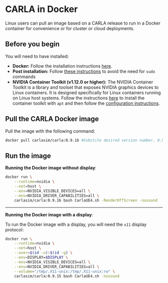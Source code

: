 # CARLA in Docker

Linux users can pull an image based on a CARLA release to run in a Docker container for convenience or for cluster or cloud deployments.

## Before you begin

You will need to have installed:

- __Docker:__ Follow the installation instructions [here](https://docs.docker.com/engine/install/).
- __Post installation:__ Follow [these instructions](https://docs.docker.com/engine/install/linux-postinstall/) to avoid the need for `sudo` commands
- __NVIDIA Container Toolkit (v1.12.0 or higher):__ The NVIDIA Container Toolkit is a library and toolset that exposes NVIDIA graphics devices to Linux containers. It is designed specifically for Linux containers running on Linux host systems. Follow the instructions [here](https://docs.nvidia.com/datacenter/cloud-native/container-toolkit/latest/install-guide.html#with-apt-ubuntu-debian) to install the container toolkit with `apt` and then follow the [configuration instructions](https://docs.nvidia.com/datacenter/cloud-native/container-toolkit/latest/install-guide.html#configuring-docker).

## Pull the CARLA Docker image

Pull the image with the following command:

```sh
docker pull carlasim/carla:0.9.16 #Substite desired version number, 0.9.16+
```

## Run the image

**Running the Docker image without display**:

```sh
docker run \
    --runtime=nvidia \
    --net=host \
    --env=NVIDIA_VISIBLE_DEVICES=all \
    --env=NVIDIA_DRIVER_CAPABILITIES=all \
    carlasim/carla:0.9.16 bash CarlaUE4.sh -RenderOffScreen -nosound
```

---

**Running the Docker image with a display**:

To run the Docker image with a display, you will need the `x11` display protocol:

```sh
docker run \
    --runtime=nvidia \
    --net=host \
    --user=$(id -u):$(id -g) \
    --env=DISPLAY=$DISPLAY \
    --env=NVIDIA_VISIBLE_DEVICES=all \
    --env=NVIDIA_DRIVER_CAPABILITIES=all \
    --volume="/tmp/.X11-unix:/tmp/.X11-unix:rw" \
    carlasim/carla:0.9.15 bash CarlaUE4.sh -nosound
```